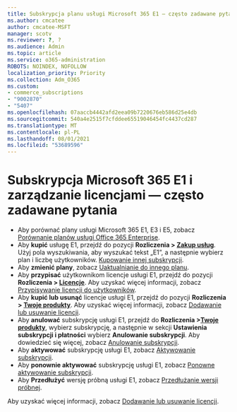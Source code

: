 ```yaml
---
title: Subskrypcja planu usługi Microsoft 365 E1 — często zadawane pytania
ms.author: cmcatee
author: cmcatee-MSFT
manager: scotv
ms.reviewer: ?, ?
ms.audience: Admin
ms.topic: article
ms.service: o365-administration
ROBOTS: NOINDEX, NOFOLLOW
localization_priority: Priority
ms.collection: Adm_O365
ms.custom:
- commerce_subscriptions
- "9002870"
- "5407"
ms.openlocfilehash: 07aaccb4442afd2eea09b7220676eb586d25e4db
ms.sourcegitcommit: 540a4e2515f7cfddee65519046454fc4437cd287
ms.translationtype: MT
ms.contentlocale: pl-PL
ms.lasthandoff: 08/01/2021
ms.locfileid: "53689596"
---
```

# <a name="microsoft-365-e1-subscription-and-license-management-faq"></a>Subskrypcja Microsoft 365 E1 i zarządzanie licencjami — często zadawane pytania

- Aby porównać plany usługi Microsoft 365 E1, E3 i E5, zobacz [Porównanie planów usługi Office 365 Enterprise](https://www.microsoft.com/microsoft-365/business/compare-more-office-365-for-business-plans).
- Aby **kupić** usługę E1, przejdź do pozycji **Rozliczenia > [Zakup usług](https://go.microsoft.com/fwlink/p/?linkid=868433)**. Użyj pola wyszukiwania, aby wyszukać tekst „E1”, a następnie wybierz plan i liczbę użytkowników. [Kupowanie innej subskrypcji](https://docs.microsoft.com/microsoft-365/commerce/try-or-buy-microsoft-365#buy-a-different-subscription).
- Aby **zmienić plany**, zobacz [Uaktualnianie do innego planu](https://docs.microsoft.com/microsoft-365/commerce/subscriptions/upgrade-to-different-plan).
- Aby **przypisać** użytkownikom licencje usługi E1, przejdź do pozycji **Rozliczenia > [Licencje](https://go.microsoft.com/fwlink/p/?linkid=842264)**. Aby uzyskać więcej informacji, zobacz [Przypisywanie licencji do użytkowników](https://docs.microsoft.com/microsoft-365/admin/manage/assign-licenses-to-users).
- Aby **kupić lub usunąć** licencje usługi E1, przejdź do pozycji **Rozliczenia > [Twoje produkty](https://go.microsoft.com/fwlink/p/?linkid=842054)**. Aby uzyskać więcej informacji, zobacz [Dodawanie lub usuwanie licencji](https://docs.microsoft.com/microsoft-365/commerce/licenses/buy-licenses).
- Aby **anulować** subskrypcję usługi E1, przejdź do **Rozliczenia >[Twoje produkty](https://go.microsoft.com/fwlink/p/?linkid=842054)**, wybierz subskrypcję, a następnie w sekcji **Ustawienia subskrypcji i płatności** wybierz **Anulowanie subskrypcji**. Aby dowiedzieć się więcej, zobacz [Anulowanie subskrypcji](https://docs.microsoft.com/microsoft-365/commerce/subscriptions/cancel-your-subscription).
- Aby **aktywować** subskrypcję usługi E1, zobacz [Aktywowanie subskrypcji](https://docs.microsoft.com/alchemyinsights/activate-your-office-365-subscription).
- Aby **ponownie aktywować** subskrypcję usługi E1, zobacz [Ponowne aktywowanie subskrypcji](https://docs.microsoft.com/alchemyinsights/reactivate-your-subscription).
- Aby **Przedłużyć** wersję próbną usługi E1, zobacz [Przedłużanie wersji próbnej](https://docs.microsoft.com/microsoft-365/commerce/extend-your-trial).

Aby uzyskać więcej informacji, zobacz [Dodawanie lub usuwanie licencji](https://docs.microsoft.com/microsoft-365/commerce/licenses/buy-licenses).